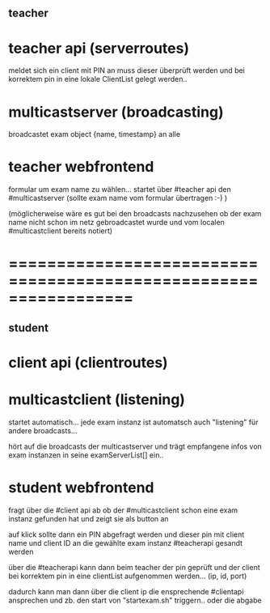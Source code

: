 ## teacher 
# teacher api (serverroutes)

<todo>
    meldet sich ein client mit PIN an muss dieser überprüft werden und bei korrektem pin in eine lokale ClientList gelegt werden.. 
</todo>

# multicastserver (broadcasting)

broadcastet exam object {name, timestamp} an alle


# teacher webfrontend

formular um exam name zu wählen... startet über #teacher api den #multicastserver  (sollte exam name vom formular übertragen :-) )

(möglicherweise wäre es gut bei den broadcasts nachzusehen ob der exam name nicht schon im netz gebroadcastet wurde und vom localen #multicastclient bereits notiert)


=================================================================
=================================================================

## student
# client api (clientroutes)


# multicastclient (listening)
startet automatisch... jede exam instanz ist automatsch auch "listening" für andere broadcasts...

hört auf die broadcasts der multicastserver und trägt empfangene infos von exam instanzen in seine    examServerList[]   ein..

# student webfrontend
fragt über die #client api ab ob der #multicastclient schon eine exam instanz gefunden hat und zeigt sie als button an

<todo>
    auf klick sollte dann ein PIN abgefragt werden und dieser pin mit client name und client ID an die gewählte exam instanz #teacherapi gesandt werden
</todo>

über die #teacherapi kann dann beim teacher der pin geprüft und der client bei korrektem pin in eine clientList aufgenommen werden... (ip, id, port)

dadurch kann man dann über die client ip die ensprechende #clientapi ansprechen und zb. den start von "startexam.sh"  triggern.. oder die abgabe

